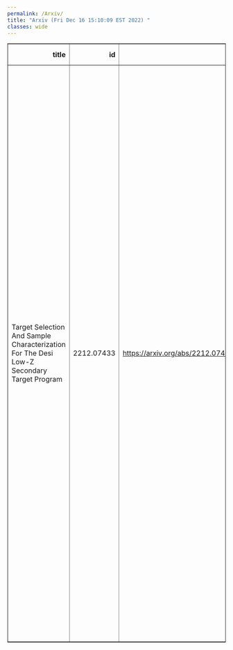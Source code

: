```yaml
---
permalink: /Arxiv/
title: "Arxiv (Fri Dec 16 15:10:09 EST 2022) "
classes: wide
---
```

<table border="1" class="dataframe">
  <thead>
    <tr style="text-align: right;">
      <th>title</th>
      <th>id</th>
      <th>url</th>
      <th>authors</th>
      <th>Local Authors</th>
    </tr>
  </thead>
  <tbody>
    <tr>
      <td>Target Selection And Sample Characterization For The Desi Low-Z   Secondary Target Program</td>
      <td>2212.07433</td>
      <td><a href="https://arxiv.org/abs/2212.07433" target="_blank">https://arxiv.org/abs/2212.07433</a></td>
      <td>Elise Darragh-Ford, John F. Wu, Yao-Yuan Mao, Risa H. Wechsler, Marla Geha, Jaime E. Forero-Romero, Changhoon Hahn, Nitya Kallivayalil, John Moustakas, Ethan O. Nadler, Marta Nowotka, J. E. G. Peek, Erik J. Tollerud, Benjamin Weiner, J. Aguilar, S. Ahlen, D. Brooks, A. P. Cooper, A. De La Macorra, A. Dey, K. Fanning, A. Font-Ribera, S. Gontcho A Gontcho, K. Honscheid, T. Kisner, Anthony Kremin, M. Landriau, Michael E. Levi, P. Martini, Aaron M. Meisner, R. Miquel, Adam D. Myers, Jundan Nie, N. Palanque-Delabrouille, W. J. Percival, F. Prada, D. Schlegel, M. Schubnell, Gregory Tarlé, M. Vargas-Magaña, Zhimin Zhou, H. Zou</td>
      <td>Kevin Fanning, Klaus Honscheid, Paul Martini</td>
    </tr>
  </tbody>
</table>